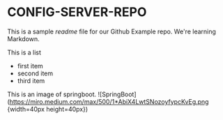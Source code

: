 # CONFIG-SERVER-REPO

This is a sample _readme_ file for our Github Example repo. We're learning Markdown.

This is a list
* first item
* second item
* third item

This is an image of springboot.
![SpringBoot](https://miro.medium.com/max/500/1*AbiX4LwtSNozoyfypcKvEg.png {width=40px height=40px})